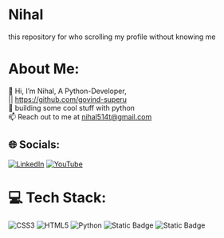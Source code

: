 # Nihal
this repository for who scrolling my profile without knowing me 
#  About Me:
👋 Hi, I’m Nihal, A Python-Developer, <br> 
|| https://github.com/govind-superu<br>
🌟 building some cool stuff with python <br>
📫 Reach out to me at nihal514t@gmail.com


## 🌐 Socials:
[![LinkedIn](https://img.shields.io/badge/LinkedIn-%230077B5.svg?logo=linkedin&logoColor=white)](https://www.linkedin.com/in/muhammed-nihal-167745247)  [![YouTube](https://img.shields.io/badge/YouTube-%23FF0000.svg?logo=YouTube&logoColor=white)](https://www.youtube.com/@realmikku)
# 💻 Tech Stack:
![CSS3](https://img.shields.io/badge/css3-%231572B6.svg?style=for-the-badge&logo=css3&logoColor=white) ![HTML5](https://img.shields.io/badge/html5-%23E34F26.svg?style=for-the-badge&logo=html5&logoColor=white) ![Python](https://img.shields.io/badge/python-yellow?logo=python) ![Static Badge](https://img.shields.io/badge/C%2B%2B-blue?logo=cplusplus&logoColor=white&logoSize=auto&labelColor=black&color=blue) ![Static Badge](https://img.shields.io/badge/-blue?logo=c&logoColor=white&logoSize=auto&labelColor=blue&color=blue)






